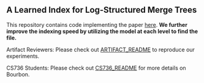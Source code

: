 ## A Learned Index for Log-Structured Merge Trees


This repository contains code implementing the paper 
[here](https://www.usenix.org/conference/osdi20/presentation/dai).
**We further improve the indexing speed by utilizing the model at each level to find the file.**


Artifact Reviewers: Please check out [ARTIFACT_README](ARTIFACT_README)
to reproduce our experiments.

CS736 Students: Please check out [CS736_README](CS736_README) for more
details on Bourbon.
